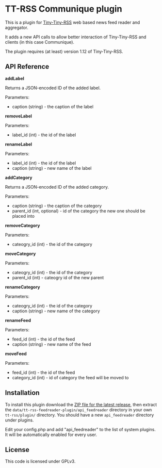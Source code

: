 # TT-RSS Communique plugin

This is a plugin for [Tiny-Tiny-RSS](http://tt-rss.org) web based news feed reader and aggregator.

It adds a new API calls to allow better interaction of Tiny-Tiny-RSS and clients (in this case Communique).

The plugin requires (at least) version 1.12 of Tiny-Tiny-RSS.

## API Reference


**addLabel**

Returns a JSON-encoded ID of the added label.

Parameters:
 * caption (string) - the caption of the label


**removeLabel**

Parameters:
 * label_id (int) - the id of the label


**renameLabel**

Parameters:
 * label_id (int) - the id of the label
 * caption (string) - new name of the label


**addCategory**

Returns a JSON-encoded ID of the added category.

Parameters:
 * caption (string) - the caption of the category
 * parent_id (int, optional) - id of the category the new one should be placed into


**removeCategory**

Parameters:
 * cateogry_id (int) - the id of the category


**moveCategory**

Parameters:
 * cateogry_id (int) - the id of the category
 * parent_id (int) - cateogry id of the new parent


**renameCategory**

Parameters:
 * cateogry_id (int) - the id of the category
 * caption (string) - new name of the category


**renameFeed**

Parameters:
 * feed_id (int) - the id of the feed
 * caption (string)  - new name of the feed


**moveFeed**

Parameters:
 * feed_id (int) - the id of the feed
 * category_id (int)  - id of category the feed will be moved to


## Installation

To install this plugin download the [ZIP file for the latest release](https://github.com/jangernert/FeedReader/releases), then extract the `data/tt-rss-feedreader-plugin/api_feedreader` directory in your own `tt-rss/plugin/` directory. You should have a new `api_feedreader` directory under plugins.

Edit your config.php and add "api_feedreader" to the list of system plugins. It will be automatically enabled for every user.

## License
This code is licensed under GPLv3.
